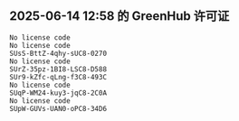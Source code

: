 ## 2025-06-14 12:58 的 GreenHub 许可证
```
No license code
No license code
SUsS-BttZ-4qhy-sUC8-0270
No license code
SUrZ-35pz-1BI8-LSC8-D588
SUr9-kZfc-qLng-f3C8-493C
No license code
SUqP-WM24-kuy3-jqC8-2C0A
No license code
SUpW-GUVs-UAN0-oPC8-34D6
```
